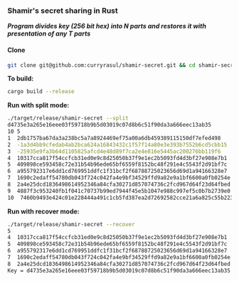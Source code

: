 ### Shamir's secret sharing in Rust ###
***Program divides key (256 bit hex) into N parts and restores it with presentation of any T parts***

#### Clone ####
 ```bash
git clone git@github.com:curryrasul/shamir-secret.git && cd shamir-secret/
```

**To build:**
```bash
cargo build --release
```

**Run with split mode:**
```bash
./target/release/shamir-secret --split
d4735e3a265e16eee03f59718b9b5d03019c07d8b6c51f90da3a666eec13ab35
10 5
1  2db1757ba67da3a238bc5a7a8924469ef75a00a6db459389115150df7efed498
2  -1a3d4bb9cfedab4ab2bca624a16843432c1f57f14a80e3e393b7552b6cd5cbb15
3  -25935e9fa3b64d1105825afcd4e48d89f7ca2e4e816e5445ac200276bb119f6
4  10317cca817f54ccfcb31ed0e9c8d25050b37f9e1ec2b5093fd4d3bf27e908e7b1
5  409898ce593458c72e31b54b96ede65bf6559f8152bc48f291e4c5543f2d91bf7c
6  a955792317e6dd1cd769951ddfc1f31bcf2f68788725023656d69d1a94166328e7
7  1690c2edaff54780db043f724c042fa4e9bf34529ffd9a82e9a1bf6600a0fb0254e
8  2a4e25dcd1836498614952346a84cfa30271d857074736c2fcd967d64f23d64fbed
9  4887f3c953240fb1f041c70737b99ed7944f45e5b1047e988c997ef5c0b7b2739e0
10  7460b9493e424c01e228444a491c1cb5fd387ea2d72692582cce21a6a825c55b223
```

**Run with recover mode:**
```bash
./target/release/shamir-secret --recover
5
4  10317cca817f54ccfcb31ed0e9c8d25050b37f9e1ec2b5093fd4d3bf27e908e7b1
5  409898ce593458c72e31b54b96ede65bf6559f8152bc48f291e4c5543f2d91bf7c
6  a955792317e6dd1cd769951ddfc1f31bcf2f68788725023656d69d1a94166328e7
7  1690c2edaff54780db043f724c042fa4e9bf34529ffd9a82e9a1bf6600a0fb0254e
8  2a4e25dcd1836498614952346a84cfa30271d857074736c2fcd967d64f23d64fbed
Key = d4735e3a265e16eee03f59718b9b5d03019c07d8b6c51f90da3a666eec13ab35
```
